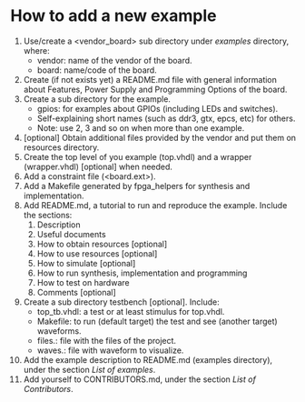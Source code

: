 # How to add a new example
1. Use/create a <vendor_board> sub directory under *examples* directory, where:
   * vendor: name of the vendor of the board.
   * board: name/code of the board.
2. Create (if not exists yet) a README.md file with general information about Features, Power Supply and Programming Options of the board.
3. Create a sub directory for the example.
   * gpios: for examples about GPIOs (including LEDs and switches).
   * Self-explaining short names (such as ddr3, gtx, epcs, etc) for others.
   * Note: use 2, 3 and so on when more than one example.
4. [optional] Obtain additional files provided by the vendor and put them on resources directory.
5. Create the top level of you example (top.vhdl) and a wrapper (wrapper.vhdl) [optional] when needed.
6. Add a constraint file (<board.ext>).
7. Add a Makefile generated by fpga_helpers for synthesis and implementation.
8. Add README.md, a tutorial to run and reproduce the example. Include the sections:
   1. Description
   2. Useful documents
   3. How to obtain resources [optional]
   4. How to use resources [optional]
   5. How to simulate [optional]
   6. How to run synthesis, implementation and programming
   7. How to test on hardware
   8. Comments [optional]
9. Create a sub directory testbench [optional]. Include:
   * top_tb.vhdl: a test or at least stimulus for top.vhdl.
   * Makefile: to run (default target) the test and see (another target) waveforms.
   * files.<ext>: file with the files of the project.
   * waves.<ext>: file with waveform to visualize.
10. Add the example description to README.md (examples directory), under the section *List of examples*.
11. Add yourself to CONTRIBUTORS.md, under the section *List of Contributors*.
